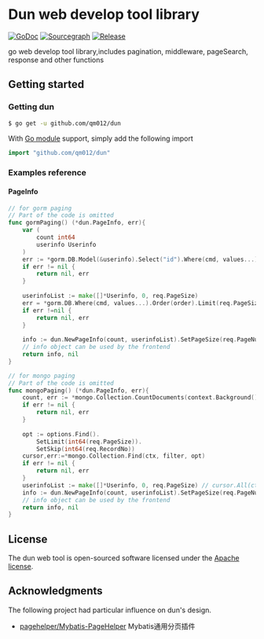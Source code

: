 # Dun web develop tool library

[//]: # ([![Build Status]&#40;https://github.com//qm012/dun/workflows/Run%20Tests/badge.svg?branch=main&#41;]&#40;https://github.com/qm012/dun/actions?query=branch%3Amian&#41;)

[//]: # ([![codecov]&#40;https://codecov.io/gh//qm012/dun/branch/main/graph/badge.svg&#41;]&#40;https://codecov.io/gh/qm012/dun&#41;)
[![GoDoc](https://pkg.go.dev/badge/github.com/qm012/dun?status.svg)](https://pkg.go.dev/github.com/qm012/dun?tab=doc)
[![Sourcegraph](https://sourcegraph.com/github.com/qm012/dun/-/badge.svg)](https://sourcegraph.com/github.com/qm012/dun?badge)
[![Release](https://img.shields.io/github/release/qm012/dun.svg?style=flat-square)](https://github.com//qm012/dun/releases)

go web develop tool library,includes pagination, middleware, pageSearch, response and other functions

## Getting started

### Getting dun

```sh
$ go get -u github.com/qm012/dun
```

With [Go module](https://github.com/golang/go/wiki/Modules) support, simply add the following import

```go
import "github.com/qm012/dun"
```

### Examples reference

#### PageInfo

```go
// for gorm paging
// Part of the code is omitted
func gormPaging() (*dun.PageInfo, err){
    var (
        count int64
        userinfo Userinfo
    )
    err := *gorm.DB.Model(&userinfo).Select("id").Where(cmd, values...).Count(&count).Error
    if err != nil {
        return nil, err
    }
	
    userinfoList := make([]*Userinfo, 0, req.PageSize)
    err = *gorm.DB.Where(cmd, values...).Order(order).Limit(req.PageSize).Offset(req.RecordNo).Find(&userinfos).Error
    if err !=nil {
        return nil, err
    }
    
    info := dun.NewPageInfo(count, userinfoList).SetPageSize(req.PageNum, req.PageSize)
    // info object can be used by the frontend
    return info, nil
}

// for mongo paging 
// Part of the code is omitted
func mongoPaging() (*dun.PageInfo, err){
    count, err := *mongo.Collection.CountDocuments(context.Background(), bson.D{})
	if err != nil {
		return nil, err
    }
	
    opt := options.Find().
        SetLimit(int64(req.PageSize)).
        SetSkip(int64(req.RecordNo))
    cursor,err:=*mongo.Collection.Find(ctx, filter, opt)
    if err != nil {
        return nil, err
    }
    userinfoList := make([]*Userinfo, 0, req.PageSize) // cursor.All(ctx, &userinfos) 
    info := dun.NewPageInfo(count, userinfoList).SetPageSize(req.PageNum, req.PageSize)
    // info object can be used by the frontend
    return info, nil
} 

```


## License

The dun web tool is open-sourced software licensed under the [Apache license](./LICENSE).

## Acknowledgments

The following project had particular influence on dun's design.

- [pagehelper/Mybatis-PageHelper](https://github.com/pagehelper/Mybatis-PageHelper) Mybatis通用分页插件
